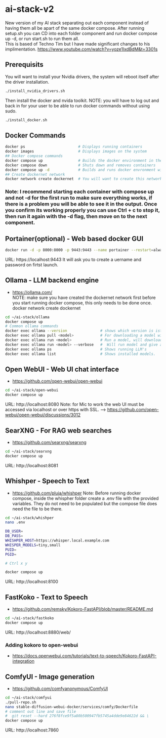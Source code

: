 # ai-stack-v2

New version of my AI stack separating out each component instead of having them all be apart of the same docker compose.
After running setup.sh you can CD into each folder component and run docker compose up -d, or run start.sh to run them all.  
This is based of Techno Tim but I have made significant changes to his implimentation.  https://www.youtube.com/watch?v=yoze1IxdBdM&t=3301s  

## Prerequisits
You will want to install your Nvidia drivers, the system will reboot itself after the driver installation.
```bash
./install_nvidia_drivers.sh
```
Then install the docker and nvida toolkit.  NOTE: you will have to log out and back in for your user to be able to run docker commands without using sudo.

```bash
./install_docker.sh
```

## Docker Commands
```bash
docker ps                        # Displays running containers
docker images                    # Displays images on the system
## Docker compose commands
docker compose up                # Builds the docker environment in the compose file
docker compose down              # Shuts down and removes containers
docker compose up -d             # Builds and runs docker envronment with no console output.
## Create dockernet network
docker network create dockernet  # You will want to create this network before starting components.
```
### Note: I recommend starting each container with compose up and not -d for the first run to make sure everything works, if there is a problem you will be able to see it in the output.  Once you confirm its working properly you can use Ctrl + c to stop it, then run it again with the -d flag, then move on to the next component.


## Portainer(optional) - Web based docker GUI
```bash
docker run -d -p 8000:8000 -p 9443:9443 --name portainer --restart=always -v /var/run/docker.sock:/var/run/docker.sock -v portainer_data:/data portainer/portainer-ce:2.21.5
```
URL: https://localhost:9443
It will ask you to create a uername and password on firtst launch.  

## Ollama - LLM backend engine
- https://ollama.com/  
NOTE: make sure you have created the dockernet network first before you start running docker compose, this only needs to be done once.  docker network create dockernet
```bash
cd ~/ai-stack/ollama
docker compose up
# Common ollama commands
docker exec ollama --version               # shows which version is istalled.
docker exec ollama pull <model>            # For downloading a model without starting it.
docker exec ollama run <model>             # Run a model, will download if not already on system.
docker exec ollama run <model> --verbose   #  Will run model and give analytics at the end of request.
docker exec ollama ps                      # Shows running LLM's
docker exec ollama list                    # Shows installed models.
```

## Open WebUI - Web UI chat interface
- https://github.com/open-webui/open-webui
```bash
cd ~/ai-stack/open-webui
docker compose up
```
URL: http://localhost:8080
Note: for Mic to work the web UI must be accessed via localhost or over https with SSL. --> https://github.com/open-webui/open-webui/discussions/3012  

## SearXNG - For RAG web searches
- https://github.com/searxng/searxng
```bash
cd ~/ai-stack/searxng
docker compose up
```
URL: http://localhost:8081

## Whishper - Speech to Text
- https://github.com/pluja/whishper
Note: Before running docker compose, inside the whispher folder create a .env file with the provided variables.  They do not need to be populated but the compose file does need the file to be there.

```bash
cd ~/ai-stack/whishper
nano .env

DB_USER=
DB_PASS=
WHISHPER_HOST=https://whisper.local.example.com
WHISPER_MODELS=tiny,small
PUID=
PGID=

# Ctrl x y

docker compose up
```
URL: http://localhost:8100

## FastKoko - Text to Speech
- https://github.com/remsky/Kokoro-FastAPI/blob/master/README.md
```bash
cd ~/ai-stack/fastkoko
docker compose up
```
URL: http://localhost:8880/web/
### Adding kokoro to open-webui
- https://docs.openwebui.com/tutorials/text-to-speech/Kokoro-FastAPI-integration

## ComfyUI - Image generation
- https://github.com/comfyanonymous/ComfyUI
```bash
cd ~/ai-stack/comfyui
./pull-repo.sh
nano stable-diffusion-webui-docker/services/comfy/Dockerfile
# comment out line and save file
#  git reset --hard 276f8fce9f5a80b500947fb5745a4dde9e84622d && \
docker compose up
```
URL: http://localhost:7860